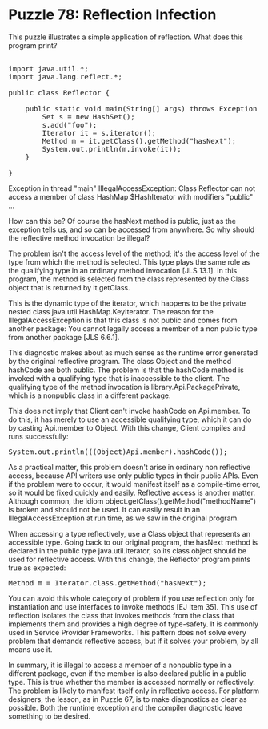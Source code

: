 # Puzzle 78: Reflection Infection

This puzzle illustrates a simple application of reflection. What does this program print?

<pre>

import java.util.*;
import java.lang.reflect.*;

public class Reflector {

    public static void main(String[] args) throws Exception {
        Set<String> s = new HashSet<String>();
        s.add("foo");
        Iterator it = s.iterator();
        Method m = it.getClass().getMethod("hasNext");
        System.out.println(m.invoke(it));
    }

}
</pre>

Exception in thread "main" IllegalAccessException:
Class Reflector can not access a member of class HashMap
$HashIterator with modifiers "public" ...


How can this be? Of course the hasNext method is public, just as the exception tells us, 
and so can be accessed from anywhere. So why should the reflective method invocation be illegal?


The problem isn't the access level of the method; it's the access level of the type from which the method is selected. 
This type plays the same role as the qualifying type in an ordinary method invocation [JLS 13.1]. 
In this program, the method is selected from the class represented by the Class object that is returned by it.getClass. 

This is the dynamic type of the iterator, which happens to be the private nested class java.util.HashMap.KeyIterator. 
The reason for the IllegalAccessException is that this class is not public and comes from another package:
You cannot legally access a member of a non public type from another package [JLS 6.6.1].


This diagnostic makes about as much sense as the runtime error generated by the original reflective program. 
The class Object and the method hashCode are both public. 
The problem is that the hashCode method is invoked with a qualifying type that is inaccessible to the client. 
The qualifying type of the method invocation is library.Api.PackagePrivate, 
which is a nonpublic class in a different package.

This does not imply that Client can't invoke hashCode on Api.member. 
To do this, it has merely to use an accessible qualifying type, which it can do by casting Api.member to Object. 
With this change, Client compiles and runs successfully:

<pre>
System.out.println(((Object)Api.member).hashCode());
</pre>

As a practical matter, this problem doesn't arise in ordinary non reflective access, 
because API writers use only public types in their public APIs. 
Even if the problem were to occur, it would manifest itself as a compile-time error, 
so it would be fixed quickly and easily. Reflective access is another matter. 
Although common, the idiom object.getClass().getMethod("methodName") is broken and should not be used. 
It can easily result in an IllegalAccessException at run time, as we saw in the original program.

When accessing a type reflectively, use a Class object that represents an accessible type. 
Going back to our original program, the hasNext method is declared in the public type java.util.Iterator, 
so its class object should be used for reflective access. With this change, the Reflector program prints true as expected:

<pre>
Method m = Iterator.class.getMethod("hasNext");
</pre>

You can avoid this whole category of problem if you use reflection only for instantiation 
and use interfaces to invoke methods [EJ Item 35]. This use of reflection isolates the class that invokes methods 
from the class that implements them and provides a high degree of type-safety. 
It is commonly used in Service Provider Frameworks. 
This pattern does not solve every problem that demands reflective access, but if it solves your problem, by all means use it.

In summary, it is illegal to access a member of a nonpublic type in a different package, 
even if the member is also declared public in a public type. This is true whether the member 
is accessed normally or reflectively. The problem is likely to manifest itself only in reflective access. 
For platform designers, the lesson, as in Puzzle 67, is to make diagnostics as clear as possible. 
Both the runtime exception and the compiler diagnostic leave something to be desired.
